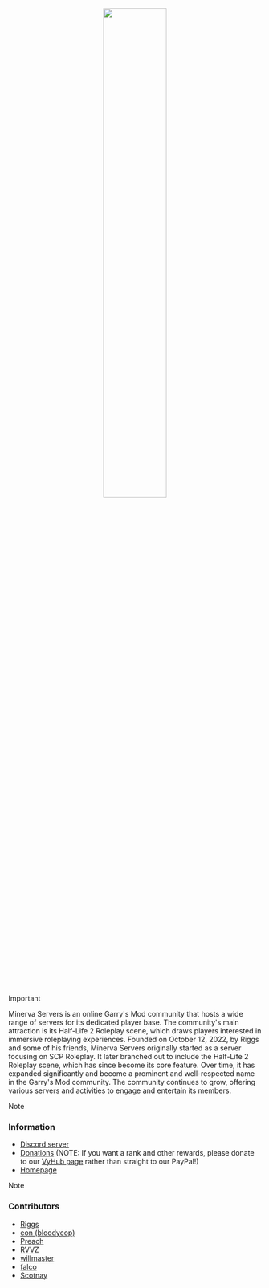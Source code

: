 <div align="center">
    <img width="50%" height="50%" src="https://minerva-servers.com/resources/logo_transparent.png">
</div>

> [!IMPORTANT]
> Minerva Servers is an online Garry's Mod community that hosts a wide range of servers for its dedicated player base. The community's main attraction is its Half-Life 2 Roleplay scene, which draws players interested in immersive roleplaying experiences. Founded on October 12, 2022, by Riggs and some of his friends, Minerva Servers originally started as a server focusing on SCP Roleplay. It later branched out to include the Half-Life 2 Roleplay scene, which has since become its core feature. Over time, it has expanded significantly and become a prominent and well-respected name in the Garry's Mod community. The community continues to grow, offering various servers and activities to engage and entertain its members.

> [!NOTE]
> ### Information
> * [Discord server](https://discord.gg/minerva-servers)
> * [Donations](https://www.paypal.me/minervaservers) (NOTE: If you want a rank and other rewards, please donate to our [VyHub page](https://minerva-servers.vyhub.app/shop/72253ef4-af7d-4fde-9b37-a4724b8ed3b9) rather than straight to our PayPal!)
> * [Homepage](https://minerva-servers.vyhub.app/home)

> [!NOTE]
> ### Contributors
> * [Riggs](https://github.com/riggs9162)
> * [eon (bloodycop)](https://github.com/bloodycop7)
> * [Preach](https://github.com/Quantor97/)
> * [RVVZ](https://github.com/revvze)
> * [willmaster](https://github.com/willmasterLUA)
> * [falco](https://github.com/falcodxb)
> * [Scotnay](https://github.com/Scotnay)
